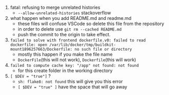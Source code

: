 1. fatal: refusing to merge unrelated histories
    * `--allow-unrelated-histories` stackoverflow
2. what happen when you add README.md and readme.md 
    * these files will confuse VSCode so delete this file from the repository
    * in order to delete use `git rm --cached README.md`
    * push the commit to the origin to take effect.
3. `failed to solve with frontend dockerfile.v0: failed to read dockerfile: open /var/lib/docker/tmp/buildkit-mount1896257663/Dockerfile: no such file or directory`
    * mostly this happen if you make the file name 
    * `DockerFile`(this will not work),  `Dockerfile`(this will work)
4. `failed to compute cache key: "/app" not found: not found`
    * for this create folder in the working directory
5. `[ $DEV = "true"]` ?
    * `sh: flake8: not found` this will give you this error
    * `[ $DEV = "true" ]` have the space that will go away
